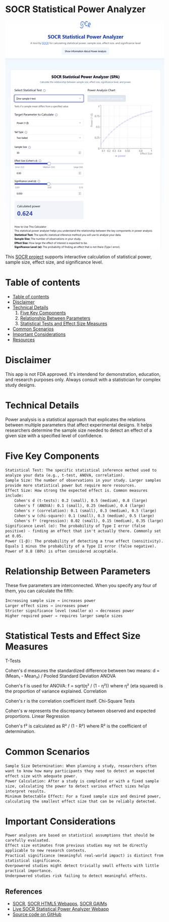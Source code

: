 # SOCR Statistical Power Analyzer

![](https://github.com/SOCR/socr-spa/blob/main/SOCR_StatisticalPowerAnalyzer.png?raw=true)

This [SOCR project](https://socr.umich.edu/) supports interactive calculation of statistical power, sample size, effect size, and significance level. 

Table of contents
=================

<!--ts-->
   * [Table of contents](#table-of-contents)
   * [Disclaimer](#iisclaimer)
   * [Technical Details](#technical-details)
       1. [Five Key Components](#five-key-components)
       2. [Relationship Between Parameters](#relationship-between-parameters)
       3. [Statistical Tests and Effect Size Measures](#statistical-tests-and-effect-size-measures)
   * [Common Scenarios](#common-scenarios)
   * [Important Considerations](#important-considerations)
   * [Resources](#resources)
<!--te-->

Disclaimer
==========

This app is not FDA approved. It's intendend for demonstration, education, and research purposes only. Always consult with a statistician for complex study designs.

Technical Details
=================

Power analysis is a statistical approach that explicates the relations between multiple parameters that affect experimental designs. It helps researchers determine the sample size needed to detect an effect of a given size with a specified level of confidence.

Five Key Components
===================

    Statistical Test: The specific statistical inference method used to analyze your data (e.g., t-test, ANOVA, correlation).
    Sample Size: The number of observations in your study. Larger samples provide more statistical power but require more resources.
    Effect Size: How strong the expected effect is. Common measures include:
        Cohen's d (t-tests): 0.2 (small), 0.5 (medium), 0.8 (large)
        Cohen's f (ANOVA): 0.1 (small), 0.25 (medium), 0.4 (large)
        Cohen's r (correlation): 0.1 (small), 0.3 (medium), 0.5 (large)
        Cohen's w (chi-square): 0.1 (small), 0.3 (medium), 0.5 (large)
        Cohen's f² (regression): 0.02 (small), 0.15 (medium), 0.35 (large)
    Significance Level (α): The probability of Type I error (false positive) - finding an effect that isn't actually there. Commonly set at 0.05.
    Power (1-β): The probability of detecting a true effect (sensitivity). Equals 1 minus the probability of a Type II error (false negative). Power of 0.8 (80%) is often considered acceptable.

Relationship Between Parameters
===============================

These five parameters are interconnected. When you specify any four of them, you can calculate the fifth:

    Increasing sample size → increases power
    Larger effect sizes → increases power
    Stricter significance level (smaller α) → decreases power
    Higher required power → requires larger sample sizes

Statistical Tests and Effect Size Measures
==========================================

T-Tests

Cohen's d measures the standardized difference between two means: d = (Mean₁ - Mean₂) / Pooled Standard Deviation
ANOVA

Cohen's f is used for ANOVA: f = sqrt(η² / (1 - η²)) where η² (eta squared) is the proportion of variance explained.
Correlation

Cohen's r is the correlation coefficient itself.
Chi-Square Tests

Cohen's w represents the discrepancy between observed and expected proportions.
Linear Regression

Cohen's f² is calculated as R² / (1 - R²) where R² is the coefficient of determination.

Common Scenarios
================

    Sample Size Determination: When planning a study, researchers often want to know how many participants they need to detect an expected effect size with adequate power.
    Power Calculation: After a study is completed or with a fixed sample size, calculating the power to detect various effect sizes helps interpret results.
    Minimum Detectable Effect: For a fixed sample size and desired power, calculating the smallest effect size that can be reliably detected.

Important Considerations
========================

    Power analyses are based on statistical assumptions that should be carefully evaluated.
    Effect size estimates from previous studies may not be directly applicable to new research contexts.
    Practical significance (meaningful real-world impact) is distinct from statistical significance.
    Overpowered studies might detect trivially small effects with little practical importance.
    Underpowered studies risk failing to detect meaningful effects.

## References
 - [SOCR](https://socr.umich.edu),  [SOCR HTML5 Webapps](https://socr.umich.edu/HTML5/), [SOCR GAIMs](https://socr.umich.edu/GAIM/)
 - [Live SOCR Statistical Power Analyzer Webapp]([https://ibc-broad.gray-rain.com/](https://socr-spa.gray-rain.com/))
 - [Source code on GitHub](https://github.com/SOCR/socr-spa)
